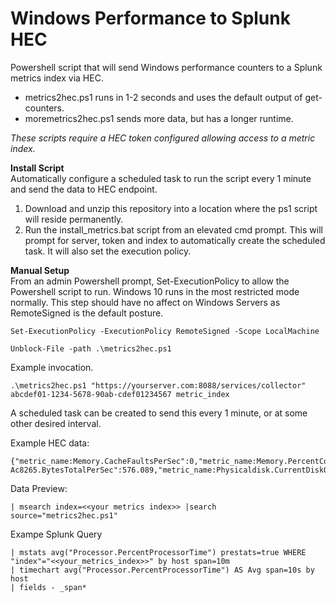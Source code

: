 # Windows Performance to Splunk HEC
Powershell script that will send Windows performance counters to a Splunk metrics index via HEC.  
- metrics2hec.ps1 runs in 1-2 seconds and uses the default output of get-counters.  
- moremetrics2hec.ps1 sends more data, but has a longer runtime.

*These scripts require a HEC token configured allowing access to a metric index.*

**Install Script**  
Automatically configure a scheduled task to run the script every 1 minute and send the data to HEC endpoint.
1. Download and unzip this repository into a location where the ps1 script will reside permanently.
2. Run the install_metrics.bat script from an elevated cmd prompt. This will prompt for server, token and index to automatically create the scheduled task. It will also set the execution policy.

**Manual Setup**  
From an admin Powershell prompt, Set-ExecutionPolicy to allow the Powershell script to run. Windows 10 runs in the most restricted mode normally. This step should have no affect on Windows Servers as RemoteSigned is the default posture. 
```
Set-ExecutionPolicy -ExecutionPolicy RemoteSigned -Scope LocalMachine

Unblock-File -path .\metrics2hec.ps1
```

Example invocation.
```
.\metrics2hec.ps1 "https://yourserver.com:8088/services/collector" abcdef01-1234-5678-90ab-cdef01234567 metric_index
```
A scheduled task can be created to send this every 1 minute, or at some other desired interval.

Example HEC data:
```
{"metric_name:Memory.CacheFaultsPerSec":0,"metric_name:Memory.PercentCommittedBytesInUse":38.938,"metric_name:NetworkInterface.Intel[R]DualBandWireless-Ac8265.BytesTotalPerSec":576.089,"metric_name:Physicaldisk.CurrentDiskQueueLength":0,"metric_name:Physicaldisk.PercentDiskTime":0,"metric_name:Processor.PercentProcessorTime":0}
```
Data Preview:
```
| msearch index=<<your metrics index>> |search source="metrics2hec.ps1"
```
Exampe Splunk Query
```
| mstats avg("Processor.PercentProcessorTime") prestats=true WHERE "index"="<<your_metrics_index>>" by host span=10m
| timechart avg("Processor.PercentProcessorTime") AS Avg span=10s by host
| fields - _span*
```
